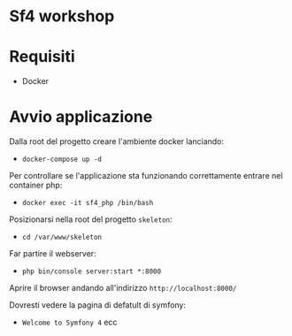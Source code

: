 # Sf4 workshop

# Requisiti

- Docker

# Avvio applicazione

Dalla root del progetto creare l'ambiente docker lanciando:
- `docker-compose up -d`

Per controllare se l'applicazione sta funzionando correttamente entrare nel container php:
- `docker exec -it sf4_php /bin/bash`

Posizionarsi nella root del progetto `skeleton`:
- `cd /var/www/skeleton`

Far partire il webserver:
- `php bin/console server:start *:8000`

Aprire il browser andando all'indirizzo `http://localhost:8000/`

Dovresti vedere la pagina di defatult di symfony:
- `Welcome to Symfony 4` ecc